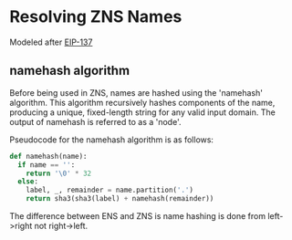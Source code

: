 # Resolving ZNS Names

Modeled after [EIP-137](https://github.com/ethereum/EIPs/blob/master/EIPS/eip-137.md)

## namehash algorithm

Before being used in ZNS, names are hashed using the 'namehash' algorithm.
This algorithm recursively hashes components of the name, producing a unique, fixed-length string for any valid input domain.
The output of namehash is referred to as a 'node'.

Pseudocode for the namehash algorithm is as follows:

```py
def namehash(name):
  if name == '':
    return '\0' * 32
  else:
    label, _, remainder = name.partition('.')
    return sha3(sha3(label) + namehash(remainder))
```

The difference between ENS and ZNS is name hashing is done from left->right not right->left.